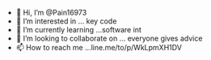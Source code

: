 - 👋 Hi, I’m @Pain16973
- 👀 I’m interested in ... key code
- 🌱 I’m currently learning ...software int
- 💞️ I’m looking to collaborate on ... everyone gives advice
- 📫 How to reach me ...line.me/to/p/WkLpmXH1DV

<!---
Pain16973/Pain16973 is a ✨ special ✨ repository because its `README.md` (this file) appears on your GitHub profile.
You can click the Preview link to take a look at your changes.
--->
